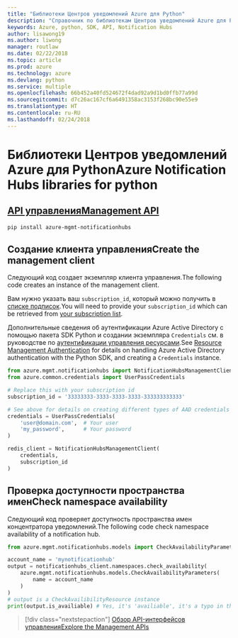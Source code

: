 ```yaml
---
title: "Библиотеки Центров уведомлений Azure для Python"
description: "Справочник по библиотекам Центров уведомлений Azure для Python"
keywords: Azure, python, SDK, API, Notification Hubs
author: lisawong19
ms.author: liwong
manager: routlaw
ms.date: 02/22/2018
ms.topic: article
ms.prod: azure
ms.technology: azure
ms.devlang: python
ms.service: multiple
ms.openlocfilehash: 66b452a40fd524672f4dad92a9d1bd0ffb77a99d
ms.sourcegitcommit: d7c26ac167cf6a6491358ac3153f268bc90e55e9
ms.translationtype: HT
ms.contentlocale: ru-RU
ms.lasthandoff: 02/24/2018
---
```

# <a name="azure-notification-hubs-libraries-for-python"></a><span data-ttu-id="a963c-104">Библиотеки Центров уведомлений Azure для Python</span><span class="sxs-lookup"><span data-stu-id="a963c-104">Azure Notification Hubs libraries for python</span></span>

## <a name="management-apipythonapioverviewazurenotificationhubsmanagement"></a>[<span data-ttu-id="a963c-105">API управления</span><span class="sxs-lookup"><span data-stu-id="a963c-105">Management API</span></span>](/python/api/overview/azure/notificationhubs/management)

```bash
pip install azure-mgmt-notificationhubs
```

## <a name="create-the-management-client"></a><span data-ttu-id="a963c-106">Создание клиента управления</span><span class="sxs-lookup"><span data-stu-id="a963c-106">Create the management client</span></span>

<span data-ttu-id="a963c-107">Следующий код создает экземпляр клиента управления.</span><span class="sxs-lookup"><span data-stu-id="a963c-107">The following code creates an instance of the management client.</span></span>

<span data-ttu-id="a963c-108">Вам нужно указать ваш ``subscription_id``, который можно получить в [списке подписок](https://manage.windowsazure.com/#Workspaces/AdminTasks/SubscriptionMapping).</span><span class="sxs-lookup"><span data-stu-id="a963c-108">You will need to provide your ``subscription_id`` which can be retrieved from [your subscription list](https://manage.windowsazure.com/#Workspaces/AdminTasks/SubscriptionMapping).</span></span>

<span data-ttu-id="a963c-109">Дополнительные сведения об аутентификации Azure Active Directory с помощью пакета SDK Python и создании экземпляра ``Credentials`` см. в руководстве по [аутентификации управления ресурсами](/python/azure/python-sdk-azure-authenticate).</span><span class="sxs-lookup"><span data-stu-id="a963c-109">See [Resource Management Authentication](/python/azure/python-sdk-azure-authenticate) for details on handling Azure Active Directory authentication with the Python SDK, and creating a ``Credentials`` instance.</span></span>

```python
from azure.mgmt.notificationhubs import NotificationHubsManagementClient
from azure.common.credentials import UserPassCredentials

# Replace this with your subscription id
subscription_id = '33333333-3333-3333-3333-333333333333'

# See above for details on creating different types of AAD credentials
credentials = UserPassCredentials(
    'user@domain.com',  # Your user
    'my_password',      # Your password
)

redis_client = NotificationHubsManagementClient(
    credentials,
    subscription_id
)
```

## <a name="check-namespace-availability"></a><span data-ttu-id="a963c-110">Проверка доступности пространства имен</span><span class="sxs-lookup"><span data-stu-id="a963c-110">Check namespace availability</span></span>

<span data-ttu-id="a963c-111">Следующий код проверяет доступность пространства имен концентратора уведомлений.</span><span class="sxs-lookup"><span data-stu-id="a963c-111">The following code check namespace availability of a notification hub.</span></span>
```python
from azure.mgmt.notificationhubs.models import CheckAvailabilityParameters

account_name = 'mynotificationhub'
output = notificationhubs_client.namespaces.check_availability(
    azure.mgmt.notificationhubs.models.CheckAvailabilityParameters(
        name = account_name
    )
)
# output is a CheckAvailibilityResource instance
print(output.is_availiable) # Yes, it's 'availiable', it's a typo in the REST API
```

> [!div class="nextstepaction"]
> [<span data-ttu-id="a963c-112">Обзор API-интерфейсов управления</span><span class="sxs-lookup"><span data-stu-id="a963c-112">Explore the Management APIs</span></span>](/python/api/overview/azure/notificationhubs/management)
